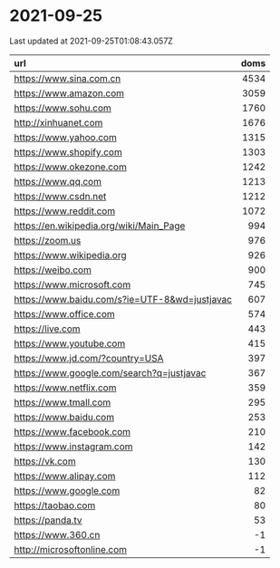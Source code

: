 # 2021-09-25

<!-- BEGIN -->
Last updated at 2021-09-25T01:08:43.057Z

url | doms
:- | -:
https://www.sina.com.cn | 4534
https://www.amazon.com | 3059
https://www.sohu.com | 1760
http://xinhuanet.com | 1676
https://www.yahoo.com | 1315
https://www.shopify.com | 1303
https://www.okezone.com | 1242
https://www.qq.com | 1213
https://www.csdn.net | 1212
https://www.reddit.com | 1072
https://en.wikipedia.org/wiki/Main_Page | 994
https://zoom.us | 976
https://www.wikipedia.org | 926
https://weibo.com | 900
https://www.microsoft.com | 745
https://www.baidu.com/s?ie=UTF-8&wd=justjavac | 607
https://www.office.com | 574
https://live.com | 443
https://www.youtube.com | 415
https://www.jd.com/?country=USA | 397
https://www.google.com/search?q=justjavac | 367
https://www.netflix.com | 359
https://www.tmall.com | 295
https://www.baidu.com | 253
https://www.facebook.com | 210
https://www.instagram.com | 142
https://vk.com | 130
https://www.alipay.com | 112
https://www.google.com | 82
https://taobao.com | 80
https://panda.tv | 53
https://www.360.cn | -1
http://microsoftonline.com | -1
<!-- END -->
